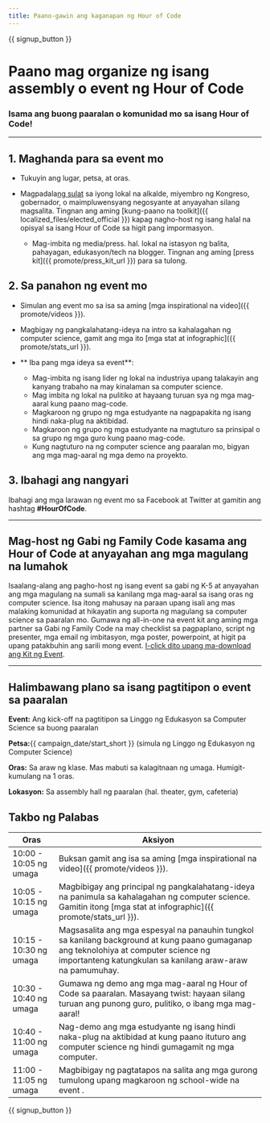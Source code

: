 ```yaml
---
title: Paano-gawin ang kaganapan ng Hour of Code
---
```


{{ signup_button }}

# Paano mag organize ng isang assembly o event ng Hour of Code

### Isama ang buong paaralan o komunidad mo sa isang Hour of Code!

* * *

## 1. Maghanda para sa event mo

- Tukuyin ang lugar, petsa, at oras.
- Magpadala[ng sulat](https://hourofcode.com/promote/resources#sample-emails) sa iyong lokal na alkalde, miyembro ng Kongreso, gobernador, o maimpluwensyang negosyante at anyayahan silang magsalita. Tingnan ang aming [kung-paano na toolkit]({{ localized_files/elected_official }}) kapag nagho-host ng isang halal na opisyal sa isang Hour of Code sa higit pang impormasyon.</li> 
    
    - Mag-imbita ng media/press. hal. lokal na istasyon ng balita, pahayagan, edukasyon/tech na blogger. Tingnan ang aming [press kit]({{ promote/press_kit_url }}) para sa tulong.</ul> 
    
    ## 2. Sa panahon ng event mo
    
    - Simulan ang event mo sa isa sa aming [mga inspirational na video]({{ promote/videos }}).
    - Magbigay ng pangkalahatang-ideya na intro sa kahalagahan ng computer science, gamit ang mga ito [mga stat at infographic]({{ promote/stats_url }}).   
          
        
    - ** Iba pang mga ideya sa event**: 
        - Mag-imbita ng isang lider ng lokal na industriya upang talakayin ang kanyang trabaho na may kinalaman sa computer science.
        - Mag imbita ng lokal na pulitiko at hayaang turuan sya ng mga mag-aaral kung paano mag-code.
        - Magkaroon ng grupo ng mga estudyante na nagpapakita ng isang hindi naka-plug na aktibidad.
        - Magkaroon ng grupo ng mga estudyante na magtuturo sa prinsipal o sa grupo ng mga guro kung paano mag-code.
        - Kung nagtuturo na ng computer science ang paaralan mo, bigyan ang mga mag-aaral ng mga demo na proyekto.
    
    ## 3. Ibahagi ang nangyari
    
    Ibahagi ang mga larawan ng event mo sa Facebook at Twitter at gamitin ang hashtag **#HourOfCode**.
    
    * * *
    
    ## Mag-host ng Gabi ng Family Code kasama ang Hour of Code at anyayahan ang mga magulang na lumahok
    
    Isaalang-alang ang pagho-host ng isang event sa gabi ng K-5 at anyayahan ang mga magulang na sumali sa kanilang mga mag-aaral sa isang oras ng computer science. Isa itong mahusay na paraan upang isali ang mas malaking komunidad at hikayatin ang suporta ng magulang sa computer science sa paaralan mo. Gumawa ng all-in-one na event kit ang aming mga partner sa Gabi ng Family Code na may checklist sa pagpaplano, script ng presenter, mga email ng imbitasyon, mga poster, powerpoint, at higit pa upang patakbuhin ang sarili mong event. [I-click dito upang ma-download ang Kit ng Event](http://www.familycodenight.org/DownloadCodeDotOrg.html).
    
    * * *
    
    ## Halimbawang plano sa isang pagtitipon o event sa paaralan
    
    **Event:** Ang kick-off na pagtitipon sa Linggo ng Edukasyon sa Computer Science sa buong paaralan
    
    **Petsa:**{{ campaign_date/start_short }} (simula ng Linggo ng Edukasyon ng Computer Science)
    
    **Oras:** Sa araw ng klase. Mas mabuti sa kalagitnaan ng umaga. Humigit-kumulang na 1 oras.
    
    **Lokasyon:** Sa assembly hall ng paaralan (hal. theater, gym, cafeteria)
    
    ## Takbo ng Palabas
    
    | Oras                   | Aksiyon                                                                                                                                                                                             |
    | ---------------------- | --------------------------------------------------------------------------------------------------------------------------------------------------------------------------------------------------- |
    | 10:00 - 10:05 ng umaga | Buksan gamit ang isa sa aming [mga inspirational na video]({{ promote/videos }}).                                                                                                                   |
    | 10:05 - 10:15 ng umaga | Magbibigay ang principal ng pangkalahatang-ideya na panimula sa kahalagahan ng computer science. Gamitin itong [mga stat at infographic]({{ promote/stats_url }}).                                  |
    | 10:15 - 10:30 ng umaga | Magsasalita ang mga espesyal na panauhin tungkol sa kanilang background at kung paano gumaganap ang teknolohiya at computer science ng importanteng katungkulan sa kanilang araw-araw na pamumuhay. |
    | 10:30 - 10:40 ng umaga | Gumawa ng demo ang mga mag-aaral ng Hour of Code sa paaralan. Masayang twist: hayaan silang turuan ang punong guro, pulitiko, o ibang mga mag-aaral!                                                |
    | 10:40 - 11:00 ng umaga | Nag-demo ang mga estudyante ng isang hindi naka-plug na aktibidad at kung paano ituturo ang computer science ng hindi gumagamit ng mga computer.                                                    |
    | 11:00 - 11:05 ng umaga | Magbibigay ng pagtatapos na salita ang mga gurong tumulong upang magkaroon ng school-wide na event .                                                                                                |
    
    {{ signup_button }}